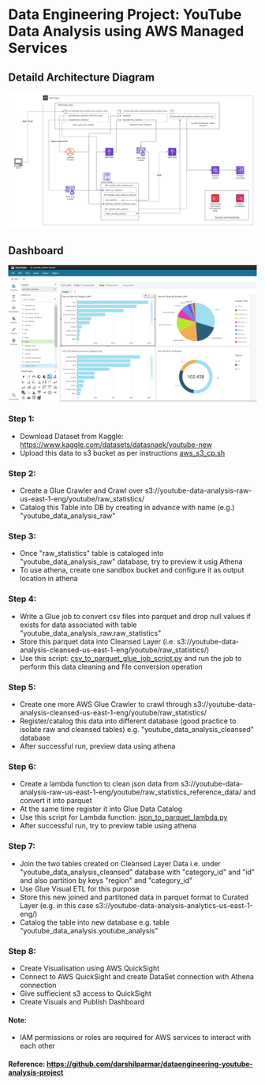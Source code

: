 # Data Engineering Project: YouTube Data Analysis using AWS Managed Services

## Detaild Architecture Diagram

![Detaild Architecture Diagram by Maaz Ahmed](journal%20/assets/YouTube%20Data%20Analysis.png "Detaild Architecture Diagram by Maaz Ahmed")

## Dashboard
![Dashboard](journal%20/assets/YouTube_Analysis_Dashboard.png "Dashboard")

### Step 1:

- Download Dataset from Kaggle: https://www.kaggle.com/datasets/datasnaek/youtube-new
- Upload this data to s3 bucket as per instructions [aws_s3_cp.sh](https://github.com/maaz-ahmed-ansari/youtube-data-analysis-project/blob/main/aws_s3_cp.sh)

### Step 2:

- Create a Glue Crawler and Crawl over s3://youtube-data-analysis-raw-us-east-1-eng/youtube/raw_statistics/
- Catalog this Table into DB by creating in advance with name (e.g.) "youtube_data_analysis_raw"

### Step 3:

- Once "raw_statistics" table is cataloged into "youtube_data_analysis_raw" database, try to preview it usig Athena
- To use athena, create one sandbox bucket and configure it as output location in athena

### Step 4:

- Write a Glue job to convert csv files into parquet and drop null values if exists for data associated with table "youtube_data_analysis_raw.raw_statistics"
- Store this parquet data into Cleansed Layer (i.e. s3://youtube-data-analysis-cleansed-us-east-1-eng/youtube/raw_statistics/)
- Use this script: [csv_to_parquet_glue_job_script.py](https://github.com/maaz-ahmed-ansari/youtube-data-analysis-project/blob/main/csv_to_parquet_glue_job_script.py) and run the job to perform this data cleaning and file conversion operation

### Step 5:

- Create one more AWS Glue Crawler to crawl through s3://youtube-data-analysis-cleansed-us-east-1-eng/youtube/raw_statistics/
- Register/catalog this data into different database (good practice to isolate raw and cleansed tables) e.g. "youtube_data_analysis_cleansed" database
- After successful run, preview data using athena

### Step 6:

- Create a lambda function to clean json data from s3://youtube-data-analysis-raw-us-east-1-eng/youtube/raw_statistics_reference_data/ and convert it into parquet
- At the same time register it into Glue Data Catalog
- Use this script for Lambda function: [json_to_parquet_lambda.py](https://github.com/maaz-ahmed-ansari/youtube-data-analysis-project/blob/main/json_to_parquet_lambda.py)
- After successful run, try to preview table using athena

### Step 7:

- Join the two tables created on Cleansed Layer Data i.e. under "youtube_data_analysis_cleansed" database with "category_id" and "id" and also partition by keys "region" and "category_id"
- Use Glue Visual ETL for this purpose
- Store this new joined and partitoned data in parquet format to Curated Layer (e.g. in this case s3://youtube-data-analysis-analytics-us-east-1-eng/)
- Catalog the table into new database e.g. table "youtube_data_analysis.youtube_analysis"

### Step 8:

- Create Visualisation using AWS QuickSight
- Connect to AWS QuickSight and create DataSet connection with Athena connection
- Give suffiecient s3 access to QuickSight
- Create Visuals and Publish Dashboard

#### Note: 

- IAM permissions or roles are required for AWS services to interact with each other

#### Reference: https://github.com/darshilparmar/dataengineering-youtube-analysis-project
